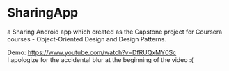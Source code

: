 # SharingApp
a Sharing Android app which created as the Capstone project for Coursera courses - Object-Oriented Design and Design Patterns.

Demo: https://www.youtube.com/watch?v=DfRUQxMY0Sc
<br> I apologize for the accidental blur at the beginning of the video :(

